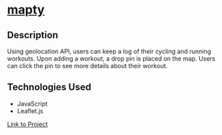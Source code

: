 # [mapty](https://kassrojas.github.io/mapty/)

## Description

Using geolocation API, users can keep a log of their cycling and running workouts. Upon adding a workout, a drop pin is placed on the map. Users can click the pin to see more details about their workout.

## Technologies Used

- JavaScript
- Leaflet.js

[Link to Project](https://kassrojas.github.io/mapty/)

